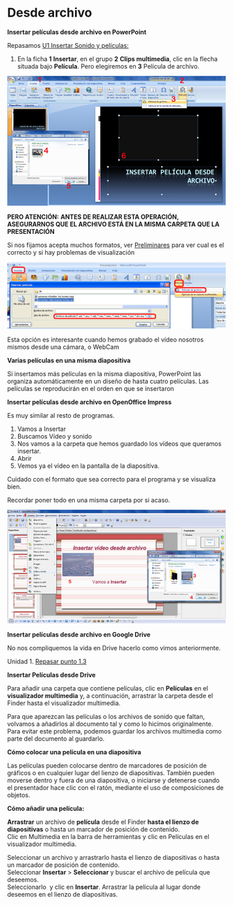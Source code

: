 # Desde archivo

**Insertar películas desde archivo en PowerPoint**

Repasamos [U1 Insertar Sonido y películas:](u1_insertar_sonido_y_pelculas.html)

1.  En la ficha **1** **Insertar**, en el grupo **2** **Clips multimedia**, clic en la flecha situada bajo **Película**. Pero elegiremos en **3** Película de archivo.
    

![Película de archivo](img/insertar-pelicula-archivo.png "Insertar Película desde archivo")

    





**PERO ATENCIÓN:** **ANTES DE REALIZAR ESTA OPERACIÓN, ASEGURARNOS QUE EL ARCHIVO ESTÁ EN LA MISMA CARPETA QUE LA PRESENTACIÓN**

Si nos fijamos acepta muchos formatos, ver [Preliminares](formatos2.html) para ver cual es el correcto y si hay problemas de visualización


![](img/pelicula2.png)






Esta opción es interesante cuando hemos grabado el vídeo nosotros mismos desde una cámara, o WebCam

**Varias películas en una misma diapositiva**

Si insertamos más películas en la misma diapositiva, PowerPoint las organiza automáticamente en un diseño de hasta cuatro películas. Las películas se reproducirán en el orden en que se insertaron

**Insertar películas desde archivo en OpenOffice Impress**

Es muy similar al resto de programas. 

1.  Vamos a Insertar
2.  Buscamos Vídeo y sonido
3.  Nos vamos a la carpeta que hemos guardado los vídeos que queramos insertar.
4.  Abrir
5.  Vemos ya el vídeo en la pantalla de la diapositiva. 

Cuidado con el formato que sea correcto para el programa y se visualiza bien.

Recordar poner todo en una misma carpeta por si acaso.


![Vídeos desde Archivo OpenOffice Impress](img/insertarvideoarchivoopenoff.png "Vídeos desde Archivo OpenOffice Impress")






**Insertar películas desde archivo en Google Drive**

No nos compliquemos la vida en Drive hacerlo como vimos anteriormente.

Unidad 1. [Repasar punto 1.3](u1_insertar_sonido_y_pelculas.md)

**Insertar Películas desde Drive**

Para añadir una carpeta que contiene películas, clic en **Películas** en el **visualizador multimedia** y, a continuación, arrastrar la carpeta desde el Finder hasta el visualizador multimedia.

Para que aparezcan las películas o los archivos de sonido que faltan, volvamos a añadirlos al documento tal y como lo hicimos originalmente. Para evitar este problema, podemos guardar los archivos multimedia como parte del documento al guardarlo.

**Cómo colocar una película en una diapositiva**

  
Las películas pueden colocarse dentro de marcadores de posición de gráficos o en cualquier lugar del lienzo de diapositivas. También pueden moverse dentro y fuera de una diapositiva, o iniciarse y detenerse cuando el presentador hace clic con el ratón, mediante el uso de composiciones de objetos. 

**Cómo añadir una película:**

  
**Arrastrar** un archivo de **película** desde el Finder **hasta el lienzo de diapositivas** o hasta un marcador de posición de contenido.  
Clic en Multimedia en la barra de herramientas y clic en Películas en el visualizador multimedia.

Seleccionar un archivo y arrastrarlo hasta el lienzo de diapositivas o hasta un marcador de posición de contenido.  
Seleccionar **Insertar** \> **Seleccionar** y buscar el archivo de película que deseemos.  
Seleccionarlo  y clic en **Insertar**. Arrastrar la película al lugar donde deseemos en el lienzo de diapositivas.

